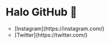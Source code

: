# Halo GitHub  :wave:
<ul type="circle">
  <li>[Instagram](https://instagram.com/)</li>
  <li>[Twitter](https://twitter.com/)</li>
</ul>



